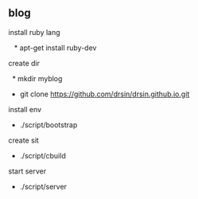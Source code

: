 ## blog 


install ruby lang

   * apt-get install ruby-dev
 
create dir 

   * mkdir myblog
 
   * git clone https://github.com/drsin/drsin.github.io.git
 
install env

   * ./script/bootstrap 
   
create sit 

   * ./script/cbuild
 
start server

   * ./script/server  
